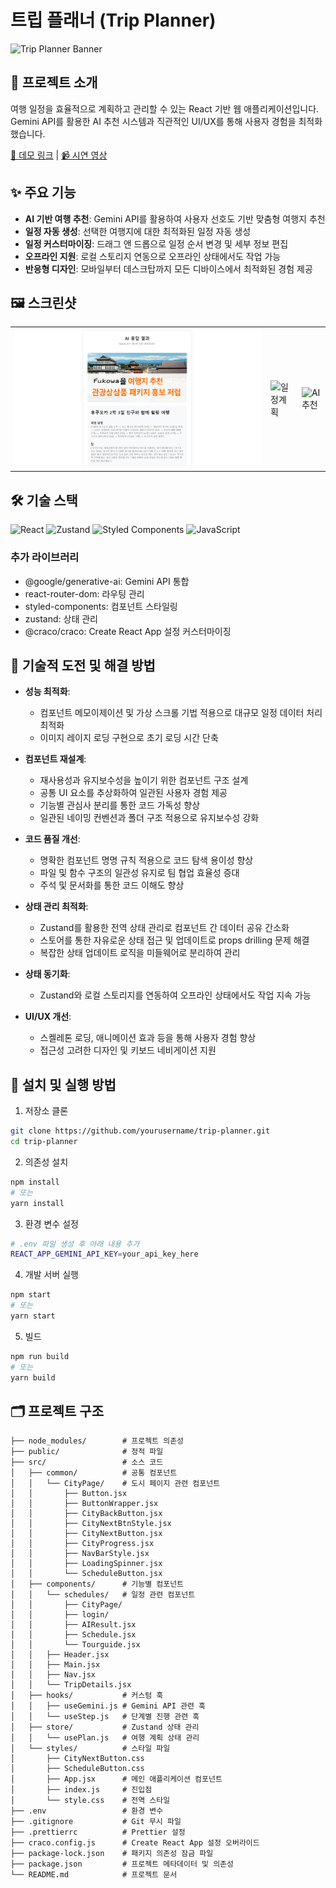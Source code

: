 # 트립 플래너 (Trip Planner)

![Trip Planner Banner](https://via.placeholder.com/800x200?text=Trip+Planner)

## 📌 프로젝트 소개

여행 일정을 효율적으로 계획하고 관리할 수 있는 React 기반 웹 애플리케이션입니다. Gemini API를 활용한 AI 추천 시스템과 직관적인 UI/UX를 통해 사용자 경험을 최적화했습니다.

[🔗 데모 링크](#) | [📹 시연 영상](https://www.youtube.com/watch?v=_ngCLZ5Iz-0&ab_channel=CosdenSolutions)

## ✨ 주요 기능

- **AI 기반 여행 추천**: Gemini API를 활용하여 사용자 선호도 기반 맞춤형 여행지 추천
- **일정 자동 생성**: 선택한 여행지에 대한 최적화된 일정 자동 생성
- **일정 커스터마이징**: 드래그 앤 드롭으로 일정 순서 변경 및 세부 정보 편집
- **오프라인 지원**: 로컬 스토리지 연동으로 오프라인 상태에서도 작업 가능
- **반응형 디자인**: 모바일부터 데스크탑까지 모든 디바이스에서 최적화된 경험 제공

## 🖼️ 스크린샷

<table>
  <tr>
    <td><img src="./public/images/AISuggestionScreen.png" alt="메인화면"/></td>
    <td><img src="https://via.placeholder.com/250x500?text=일정계획" alt="일정계획"/></td>
    <td><img src="https://via.placeholder.com/250x500?text=AI추천" alt="AI추천"/></td>
  </tr>
</table>

## 🛠️ 기술 스택

![React](https://img.shields.io/badge/React-20232A?style=for-the-badge&logo=react&logoColor=61DAFB)
![Zustand](https://img.shields.io/badge/Zustand-593D88?style=for-the-badge&logo=npm&logoColor=white)
![Styled Components](https://img.shields.io/badge/Styled_Components-DB7093?style=for-the-badge&logo=styled-components&logoColor=white)
![JavaScript](https://img.shields.io/badge/JavaScript-F7DF1E?style=for-the-badge&logo=javascript&logoColor=black)

### 추가 라이브러리

- @google/generative-ai: Gemini API 통합
- react-router-dom: 라우팅 관리
- styled-components: 컴포넌트 스타일링
- zustand: 상태 관리
- @craco/craco: Create React App 설정 커스터마이징

## 🧠 기술적 도전 및 해결 방법

- **성능 최적화**:

    - 컴포넌트 메모이제이션 및 가상 스크롤 기법 적용으로 대규모 일정 데이터 처리 최적화
    - 이미지 레이지 로딩 구현으로 초기 로딩 시간 단축

- **컴포넌트 재설계**:

    - 재사용성과 유지보수성을 높이기 위한 컴포넌트 구조 설계
    - 공통 UI 요소를 추상화하여 일관된 사용자 경험 제공
    - 기능별 관심사 분리를 통한 코드 가독성 향상
    - 일관된 네이밍 컨벤션과 폴더 구조 적용으로 유지보수성 강화

- **코드 품질 개선**:

    - 명확한 컴포넌트 명명 규칙 적용으로 코드 탐색 용이성 향상
    - 파일 및 함수 구조의 일관성 유지로 팀 협업 효율성 증대
    - 주석 및 문서화를 통한 코드 이해도 향상

- **상태 관리 최적화**:

    - Zustand를 활용한 전역 상태 관리로 컴포넌트 간 데이터 공유 간소화
    - 스토어를 통한 자유로운 상태 접근 및 업데이트로 props drilling 문제 해결
    - 복잡한 상태 업데이트 로직을 미들웨어로 분리하여 관리

- **상태 동기화**:

    - Zustand와 로컬 스토리지를 연동하여 오프라인 상태에서도 작업 지속 가능

- **UI/UX 개선**:
    - 스켈레톤 로딩, 애니메이션 효과 등을 통해 사용자 경험 향상
    - 접근성 고려한 디자인 및 키보드 네비게이션 지원

## 🚀 설치 및 실행 방법

1. 저장소 클론

```bash
git clone https://github.com/yourusername/trip-planner.git
cd trip-planner
```

2. 의존성 설치

```bash
npm install
# 또는
yarn install
```

3. 환경 변수 설정

```bash
# .env 파일 생성 후 아래 내용 추가
REACT_APP_GEMINI_API_KEY=your_api_key_here
```

4. 개발 서버 실행

```bash
npm start
# 또는
yarn start
```

5. 빌드

```bash
npm run build
# 또는
yarn build
```

## 🗂️ 프로젝트 구조

```
├── node_modules/        # 프로젝트 의존성
├── public/              # 정적 파일
├── src/                 # 소스 코드
│   ├── common/          # 공통 컴포넌트
│   │   └── CityPage/    # 도시 페이지 관련 컴포넌트
│   │       ├── Button.jsx
│   │       ├── ButtonWrapper.jsx
│   │       ├── CityBackButton.jsx
│   │       ├── CityNextBtnStyle.jsx
│   │       ├── CityNextButton.jsx
│   │       ├── CityProgress.jsx
│   │       ├── NavBarStyle.jsx
│   │       ├── LoadingSpinner.jsx
│   │       └── ScheduleButton.jsx
│   ├── components/      # 기능별 컴포넌트
│   │   └── schedules/   # 일정 관련 컴포넌트
│   │       ├── CityPage/
│   │       ├── login/
│   │       ├── AIResult.jsx
│   │       ├── Schedule.jsx
│   │       └── Tourguide.jsx
│   │   ├── Header.jsx
│   │   ├── Main.jsx
│   │   ├── Nav.jsx
│   │   └── TripDetails.jsx
│   ├── hooks/           # 커스텀 훅
│   │   ├── useGemini.js # Gemini API 관련 훅
│   │   └── useStep.js   # 단계별 진행 관련 훅
│   ├── store/           # Zustand 상태 관리
│   │   └── usePlan.js   # 여행 계획 상태 관리
│   └── styles/          # 스타일 파일
│       ├── CityNextButton.css
│       ├── ScheduleButton.css
│       ├── App.jsx      # 메인 애플리케이션 컴포넌트
│       ├── index.js     # 진입점
│       └── style.css    # 전역 스타일
├── .env                 # 환경 변수
├── .gitignore           # Git 무시 파일
├── .prettierrc          # Prettier 설정
├── craco.config.js      # Create React App 설정 오버라이드
├── package-lock.json    # 패키지 의존성 잠금 파일
├── package.json         # 프로젝트 메타데이터 및 의존성
└── README.md            # 프로젝트 문서
```
